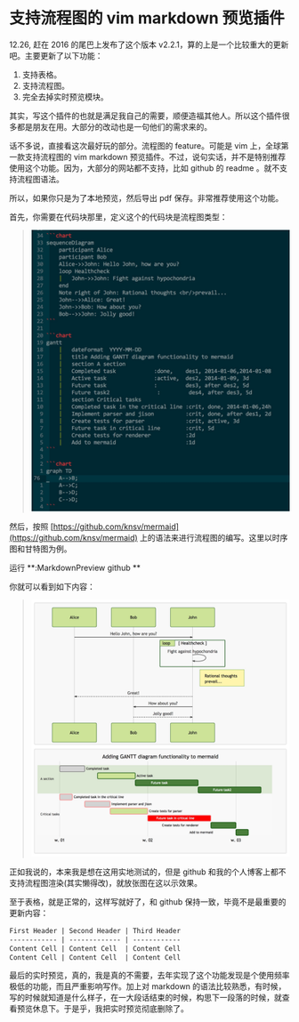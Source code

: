 支持流程图的 vim markdown 预览插件
===

12.26, 赶在 2016 的尾巴上发布了这个版本 v2.2.1，算的上是一个比较重大的更新吧。主要更新了以下功能：

1. 支持表格。
2. 支持流程图。
3. 完全去掉实时预览模块。

其实，写这个插件的也就是满足我自己的需要，顺便造福其他人。所以这个插件很多都是朋友在用。大部分的改动也是一句他们的需求来的。

话不多说，直接看这次最好玩的部分。流程图的 feature。可能是 vim 上，全球第一款支持流程图的 vim  markdown 预览插件。不过，说句实话，并不是特别推荐使用这个功能。因为，大部分的网站都不支持，比如 github 的 readme 。就不支持流程图语法。

所以，如果你只是为了本地预览，然后导出 pdf 保存。非常推荐使用这个功能。

首先，你需要在代码块那里，定义这个的代码块是流程图类型：

> ![代码块](./images/charts-code.png)

然后，按照 [https://github.com/knsv/mermaid](https://github.com/knsv/mermaid) 上的语法来进行流程图的编写。这里以时序图和甘特图为例。

运行 **:MarkdownPreview github **

你就可以看到如下内容：

> ![结果](./images/charts-result.png)

正如我说的，本来我是想在这用实地测试的，但是 github 和我的个人博客上都不支持流程图渲染(其实懒得改)，就放张图在这以示效果。

至于表格，就是正常的，这样写就好了，和 github 保持一致，毕竟不是最重要的更新内容：

```
First Header | Second Header | Third Header
------------ | ------------- | ------------
Content Cell | Content Cell  | Content Cell
Content Cell | Content Cell  | Content Cell
```

最后的实时预览，真的，我是真的不需要，去年实现了这个功能发现是个使用频率极低的功能，而且严重影响写作。加上对 markdown 的语法比较熟悉，有时候，写的时候就知道是什么样子，在一大段话结束的时候，构思下一段落的时候，就查看预览休息下。于是乎，我把实时预览彻底删除了。

